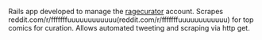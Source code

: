Rails app developed to manage the [ragecurator](twitter.com/ragecurator) account. Scrapes reddit.com/r/fffffffuuuuuuuuuuuu(reddit.com/r/fffffffuuuuuuuuuuuu) for top comics for curation. Allows automated tweeting and scraping via http get.
